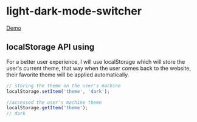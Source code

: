 # light-dark-mode-switcher

[Demo](https://marionetko.github.io/light-dark-mode-switcher/)

## localStorage API using

For a better user experience, I will use localStorage which will store the user's current theme, that way when the user comes back to the website, their favorite theme will be applied automatically.

```javascript
// storing the theme on the user's machine
localStorage.setItem('theme', 'dark');

//accessed the user's machine theme
localStorage.getItem('theme');
// dark
```
